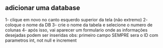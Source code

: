 ## adicionar uma database

1- clique em novo no canto esquerdo superior da tela (não extremo)
2- coloque o nome da DB
3- crie o nome da tabela e selecione o numero de colunas
4- após isso, vai aparecer um formulario onde as informações desejadas podem ser inseridas
obs: primeiro campo SEMPRE sera o ID com parametros int, not null e increment